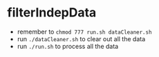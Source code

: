 # filterIndepData
- remember to `chmod 777 run.sh dataCleaner.sh`
- run `./dataCleaner.sh` to clear out all the data
- run `./run.sh` to process all the data
